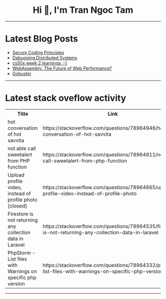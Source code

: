 <h1 align="center">Hi 👋, I'm Tran Ngoc Tam</h1>

---

# Latest Blog Posts 
<!-- BLOG-POST-LIST:START -->
- [Secure Coding Principles](https://dev.to/owasp/secure-coding-principles-4dg8)
- [Debugging Distributed Systems](https://dev.to/orkes/debugging-distributed-systems-52ln)
- [cs50x week 2 learnings :-&rpar;](https://dev.to/kartikjhaba/cs50x-week-2-learnings--14g3)
- [WebAssembly: The Future of Web Performance?](https://dev.to/parth13/webassembly-the-future-of-web-performance-3igm)
- [Gobuster](https://dev.to/mohanavamsi0614/gobuster-2p7)
<!-- BLOG-POST-LIST:END -->

---

# Latest stack oveflow activity
<table>
  <tr><th>Title</th><th>Link</th></tr>
  <!-- STACKOVERFLOW:START --><tr><td>hot conversation of hot savvita</td><td>https://stackoverflow.com/questions/78964946/hot-conversation-of-hot-savvita</td></tr><tr><td>not able call sweetalert from PHP function</td><td>https://stackoverflow.com/questions/78964811/not-able-call-sweetalert-from-php-function</td></tr><tr><td>Upload profile video, instead of profile photo [closed]</td><td>https://stackoverflow.com/questions/78964665/upload-profile-video-instead-of-profile-photo</td></tr><tr><td>Firestore is not returning any collection data in Laravel</td><td>https://stackoverflow.com/questions/78964535/firestore-is-not-returning-any-collection-data-in-laravel</td></tr><tr><td>PhpStorm - List files with Warnings on specific php version</td><td>https://stackoverflow.com/questions/78964332/phpstorm-list-files-with-warnings-on-specific-php-version</td></tr><!-- STACKOVERFLOW:END -->
</table>

---



